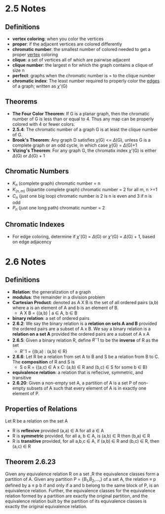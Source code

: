 # 2.5 Notes

## Definitions
- **vertex coloring**: when you color the vertices
- **proper**: if the adjacent vertices are colored differently
- **chromatic number**: the smallest number of colored needed to get a proper <ins>vertex</ins> coloring
- **clique**: a set of vertices all of which are pairwise adjacent
- **clique number**: the largest n for which the graph contains a clique of size n
- **perfect**: graphs when the chromatic number is = to the clique number
- **chromatic index**: The  least number required to properly color the <ins>edges</ins> of a graph; written as $\chi$'(G)

## Theorems
- **The Four Color Theorem**: If G is a planar graph, then the chromatic number of G is less than or equal to 4. Thus any map can be properly colored with 4 or fewer colors.
- **2.5.4**: The chromatic number of a graph G is at least the clique number of G.
- **Brook's Theorem**: Any graph D satisfies $\chi$(G) <= $\Delta$(G), unless G is a complete graph or an odd cycle, in which case $\chi$(G) = $\Delta$(G)+1
- **Vizing's Theorem**: For any graph G, the chromatix index $\chi$'(G) is either $\Delta$(G) or $\Delta$(G) + 1

## Chromatic Numbers
- $K_n$ (complete graph) chromatic number = n
- $K_(n,m)$ (bipartite complete graph) chromatic number = 2 for all m, n >=1
- $C_n$ (just one big loop) chromatic number is 2 is n is even and 3 if n is odd
- $P_n$ (just one long path) chromatic number = 2

## Chromatic Indexes
- For edge coloring, determine if $\chi$'(G) = $\Delta$(G) or $\chi$'(G) = $\Delta$(G) + 1, based on edge adjacency 

# 2.6 Notes

## Definitions
- **Relation**: the generalization of a graph
- **modulus**: the remainder in a division problem
- **Cartesian Product**: denoted as A X B is the set of all ordered pairs (a,b) where a is an element of A and b is an element of B.
    - A X B = {(a,b) | a $\in$ A, b $\in$ B 
- **binary relation**: a set of ordered pairs
- **2.6.2**: We say the binary relation is a **relation on sets A and B** provided the ordered pairs are a subset of A x B. We say a binary relation is a **relation on a set A** provided the ordered pairs are a subset of A x A
- **2.6.5**: Given a binary relation R, define $R^-1$ to be the **inverse** of R as the set
    - $R^-1$ = {(b,a) : (a,b) $\in$ R}
- **2.6.6**: Let R be a relation from set A to B and S be a relation from B to C. The **composition** of R and S is
    - S o R = {(a,c) $\in$ A x C: (a,b) $\in$ R and (b,c) $\in$ S for some b $\in$ B}
- **equivalence relation**: a relation that is reflecive, symmetric, and transitive
- **2.6.20**: Given a non-empty set A, a partition of A is a set P of non-empty subsets of A such that every element of A is in exactly one element of P.

## Properties of Relations
Let R be a relation on the set A
- R is **reflexive** provided (a,a) $\in$ A for all a $\in$ A
- R is **symmetric** provided, for all a, b $\in$ A, is (a,b) $\in$ R then (b,a) $\in$ R
- R is **transitive** provided, for all a,b,c $\in$ A, if (a,b) $\in$ R and (b,c) $\in$ R, then (a,c) $\in$ R
 
## Theorem 2.6.23
Given any equivalence relation R on a set ,R the equivalence classes form a partition of A. 
Given any partition P = {$B_1$,$B_2$,...,} of a set A, the relation $\equiv$ p defined by a $\equiv$ p b if and only if a and b belong to the same block of P, is an equivalence relation.
Further, the equivalence classes for the equivalence relation formed by a partition are exactly the original partition, and the equivalence relation built by the partition of its equivalence classes is exactly the original equivalence relation.
